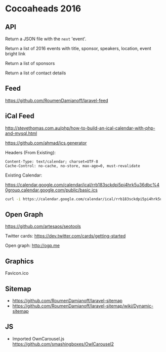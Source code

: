 # Cocoaheads 2016

## API

Return a JSON file with the `next` 'event'.

Return a list of 2016 events with title, sponsor, speakers, location, event bright link

Return a list of sponsors

Return a list of contact details


## Feed

https://github.com/RoumenDamianoff/laravel-feed

## iCal Feed

http://stevethomas.com.au/php/how-to-build-an-ical-calendar-with-php-and-mysql.html

https://github.com/ahmad/ics.generator

Headers (From Existing):

```
Content-Type: text/calendar; charset=UTF-8
Cache-Control: no-cache, no-store, max-age=0, must-revalidate
```

Existing Calendar:

https://calendar.google.com/calendar/ical/rrb183sckdpi5pi4hrk5u36dbc%40group.calendar.google.com/public/basic.ics

```sh
curl -i https://calendar.google.com/calendar/ical/rrb183sckdpi5pi4hrk5u36dbc%40group.calendar.google.com/public/basic.ics
```

## Open Graph

https://github.com/artesaos/seotools

Twitter cards: https://dev.twitter.com/cards/getting-started

Open graph: http://ogp.me


## Graphics

Favicon.ico

## Sitemap

- https://github.com/RoumenDamianoff/laravel-sitemap
- https://github.com/RoumenDamianoff/laravel-sitemap/wiki/Dynamic-sitemap


## JS

 - Imported OwnCarousel.js https://github.com/smashingboxes/OwlCarousel2